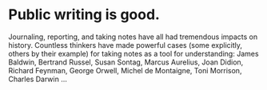 # Public writing is good.
Journaling, reporting, and taking notes have all had tremendous impacts on history. Countless thinkers have made powerful cases (some explicitly, others by their example) for taking notes as a tool for understanding: James Baldwin, Bertrand Russel, Susan Sontag, Marcus Aurelius, Joan Didion, Richard Feynman, George Orwell, Michel de Montaigne, Toni Morrison, Charles Darwin ...
